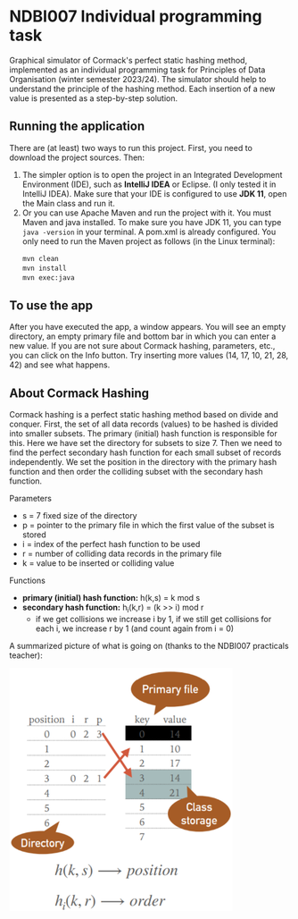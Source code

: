 # NDBI007 Individual programming task

Graphical simulator of Cormack's perfect static hashing method, implemented
as an individual programming task for Principles of Data Organisation
(winter semester 2023/24). The simulator should help to understand the principle of the hashing method. Each insertion of a new value is presented as a step-by-step solution.

## Running the application

There are (at least) two ways to run this project. First, you
need to download the project sources. Then:

1. The simpler option is to open the project in an Integrated Development
   Environment (IDE), such as **IntelliJ IDEA** or Eclipse. (I only tested
   it in IntelliJ IDEA). Make sure that your IDE is configured to use **JDK 11**,
   open the Main class and run it.
2. Or you can use Apache Maven and run the project with it. You must
   Maven and java installed. To make sure you have JDK 11, you can type `java -version`
   in your terminal. A pom.xml is already configured.
   You only need to run the Maven project as follows (in the Linux terminal):
    ```bash
    mvn clean
    mvn install
    mvn exec:java
    ```

## To use the app

After you have executed the app, a window appears. You will see an empty directory, an empty
primary file and bottom bar in which you can enter a new value. If you are not sure about 
Cormack hashing, parameters, etc., you can click on the Info button. Try inserting more
values (14, 17, 10, 21, 28, 42) and see what happens.

## About Cormack Hashing

Cormack hashing is a perfect static hashing method based on divide and conquer. First, 
the set of all data records (values) to be hashed is divided into smaller subsets. The primary
(initial) hash function is responsible for this. Here we have set the directory for subsets to size 7. Then we need to find the perfect secondary hash function for each small
subset of records independently. We set the position in the directory with the primary 
hash function and then order the colliding subset with the secondary hash function.

Parameters
- s = 7 fixed size of the directory
- p = pointer to the primary file in which the first value of the subset is stored
- i = index of the perfect hash function to be used
- r = number of colliding data records in the primary file
- k = value to be inserted or colliding value

Functions
- **primary (initial) hash function:** h(k,s) = k mod s
- **secondary hash function:** h<sub>i</sub>(k,r) = (k >> i) mod r
   - if we get collisions we increase i by 1, if we still get 
     collisions for each i, we increase r by 1 (and
     count again from i = 0)

A summarized picture of what is going on (thanks to the NDBI007 practicals teacher):

<img src="pictures/summed-cormack.png" alt="drawing" width="400"/>